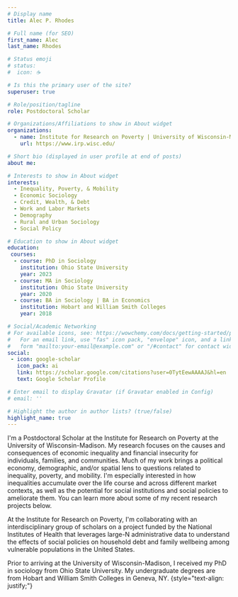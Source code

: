 ```yaml
---
# Display name
title: Alec P. Rhodes

# Full name (for SEO)
first_name: Alec
last_name: Rhodes

# Status emoji
# status:
#  icon: ☕️

# Is this the primary user of the site?
superuser: true

# Role/position/tagline
role: Postdoctoral Scholar

# Organizations/Affiliations to show in About widget
organizations:
  - name: Institute for Research on Poverty | University of Wisconsin-Madison
    url: https://www.irp.wisc.edu/

# Short bio (displayed in user profile at end of posts)
about me: 

# Interests to show in About widget
interests:
  - Inequality, Poverty, & Mobility
  - Economic Sociology
  - Credit, Wealth, & Debt
  - Work and Labor Markets
  - Demography
  - Rural and Urban Sociology 
  - Social Policy

# Education to show in About widget
education:
 courses: 
  - course: PhD in Sociology
    institution: Ohio State University
    year: 2023
  - course: MA in Sociology
    institution: Ohio State University
    year: 2020
  - course: BA in Sociology | BA in Economics 
    institution: Hobart and William Smith Colleges
    year: 2018

# Social/Academic Networking
# For available icons, see: https://wowchemy.com/docs/getting-started/page-builder/#icons
#   For an email link, use "fas" icon pack, "envelope" icon, and a link in the
#   form "mailto:your-email@example.com" or "/#contact" for contact widget.
social:
 - icon: google-scholar
   icon_pack: ai
   link: https://scholar.google.com/citations?user=0TytEewAAAAJ&hl=en
   text: Google Scholar Profile

# Enter email to display Gravatar (if Gravatar enabled in Config)
# email: ''

# Highlight the author in author lists? (true/false)
highlight_name: true
---
```


I'm a Postdoctoral Scholar at the Institute for Research on Poverty at the University of Wisconsin-Madison. My research focuses on the causes and consequences of economic inequality and financial insecurity for individuals, families, and communities. Much of my work brings a political economy, demographic, and/or spatial lens to questions related to inequality, poverty, and mobility. I'm especially interested in how inequalities accumulate over the life course and across different market contexts, as well as the potential for social institutions and social policies to ameliorate them. You can learn more about some of my recent research projects below.

At the Institute for Research on Poverty, I'm collaborating with an interdisciplinary group of scholars on a project funded by the National Institutes of Health that leverages large-N administrative data to understand the effects of social policies on household debt and family wellbeing among vulnerable populations in the United States.

Prior to arriving at the University of Wisconsin-Madison, I received my PhD in sociology from Ohio State University. My undergraduate degrees are from Hobart and William Smith Colleges in Geneva, NY.
{style="text-align: justify;"}
